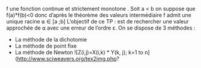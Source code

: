 f une fonction continue et strictement monotone . Soit a < b on suppose que f(a)*f(b)<0 donc d’après le théorème des valeurs intermédiaire f admit une unique racine ⍺ ∈ [a ;b]
L’objectif de ce TP : est de rechercher une valeur approchée de ⍺ avec une erreur de l’ordre ε. On se dispose de 3 méthodes :

* La méthode de la dichotomie 
* La méthode de point fixe
* La méthode de Newton
![Z(i,j)=X(i,k) * Y(k, j); k=1 to n](http://www.sciweavers.org/tex2img.php?
